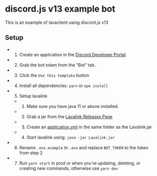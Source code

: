# discord.js v13 example bot

This is an example of lavaclient using discord.js v13

## Setup

- 1. Create an application in the [Discord Developer Portal](https://discord.com/developers/applications).
- 2. Grab the bot token from the "Bot" tab.
- 3. Click the `Use this template` button
- 4. Install all dependencies: `yarn` or `npm install`
- 5. Setup lavalink
    - 1. Make sure you have java 11 or above installed.
    - 2. Grab a jar from the [Lavalink Releases Page](https://github.com/freyacodes/lavalink/releases)
    - 3. Create an [application.yml](https://github.com/freyacodes/lavalink/blob/master/LavalinkServer/application.yml.example) in the same folder as the Lavalink.jar
    - 4. Start lavalink using: `java -jar Lavalink.jar`
- 6. Rename `.env.example` to `.env` and replace `BOT_TOKEN` to the token from step 2
- 7. Run `yarn start` in prod or when you're updating, deleting, or creating new commands, otherwise use `yarn dev`

